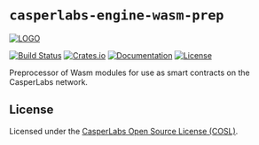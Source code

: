 # `casperlabs-engine-wasm-prep`

[![LOGO](https://raw.githubusercontent.com/CasperLabs/CasperLabs/master/CasperLabs_Logo_Horizontal_RGB.png)](https://casperlabs.io/)

[![Build Status](https://drone-auto.casperlabs.io/api/badges/CasperLabs/CasperLabs/status.svg?branch=dev)](http://drone-auto.casperlabs.io/CasperLabs/CasperLabs)
[![Crates.io](https://img.shields.io/crates/v/casperlabs-engine-wasm-prep)](https://crates.io/crates/casperlabs-engine-wasm-prep)
[![Documentation](https://docs.rs/casperlabs-engine-wasm-prep/badge.svg)](https://docs.rs/casperlabs-engine-wasm-prep)
[![License](https://img.shields.io/badge/license-COSL-blue.svg)](https://github.com/CasperLabs/CasperLabs/blob/master/LICENSE)

Preprocessor of Wasm modules for use as smart contracts on the CasperLabs network.

## License

Licensed under the [CasperLabs Open Source License (COSL)](https://github.com/CasperLabs/CasperLabs/blob/master/LICENSE).
